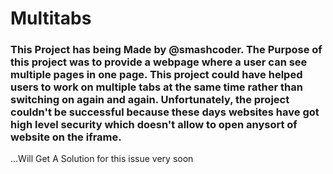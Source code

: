 # Multitabs
### This Project has being Made by @smashcoder. The Purpose of this project was to provide a webpage where a user can see multiple pages in one page. This project could have helped users to work on multiple tabs at the same time rather than switching on again and again. Unfortunately, the project couldn't be successful because these days websites have got high level security which doesn't allow to open anysort of website on the iframe.

...Will Get A Solution for this issue very soon